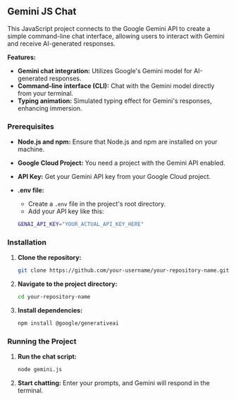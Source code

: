 ## Gemini JS Chat

This JavaScript project connects to the Google Gemini API to create a simple command-line chat interface, allowing users to interact with Gemini and receive AI-generated responses.

**Features:**

- **Gemini chat integration:** Utilizes Google's Gemini model for AI-generated responses.
- **Command-line interface (CLI):** Chat with the Gemini model directly from your terminal.
- **Typing animation:** Simulated typing effect for Gemini's responses, enhancing immersion.

### Prerequisites

- **Node.js and npm:** Ensure that Node.js and npm are installed on your machine.
- **Google Cloud Project:** You need a project with the Gemini API enabled.
- **API Key:** Get your Gemini API key from your Google Cloud project.
- **.env file:**
    - Create a `.env` file in the project's root directory.
    - Add your API key like this:

    ```bash
    GENAI_API_KEY="YOUR_ACTUAL_API_KEY_HERE"
    ```

### Installation

1. **Clone the repository:**
   ```bash
   git clone https://github.com/your-username/your-repository-name.git
   ```

2. **Navigate to the project directory:**
   ```bash
   cd your-repository-name
   ```

3. **Install dependencies:**
   ```bash
   npm install @google/generativeai
   ```

### Running the Project

1. **Run the chat script:**
   ```bash
   node gemini.js
   ```

2. **Start chatting:** Enter your prompts, and Gemini will respond in the terminal.